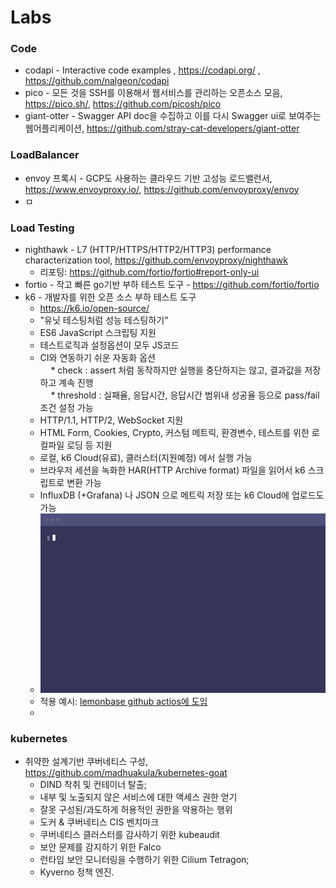 Labs
====



### Code

- codapi - Interactive code examples , https://codapi.org/ , https://github.com/nalgeon/codapi
- pico - 모든 것을 SSH를 이용해서 웹서비스를 관리하는 오픈소스 모음, https://pico.sh/, https://github.com/picosh/pico
- giant-otter - Swagger API doc을 수집하고 이를 다시 Swagger ui로 보여주는 웹어플리케이션, https://github.com/stray-cat-developers/giant-otter

### LoadBalancer

-  envoy 프록시 - GCP도 사용하는 클라우드 기반 고성능 로드밸런서, https://www.envoyproxy.io/, https://github.com/envoyproxy/envoy
-  ㅁ

### Load Testing 

- nighthawk - L7 (HTTP/HTTPS/HTTP2/HTTP3) performance characterization tool, https://github.com/envoyproxy/nighthawk
  - 리포팅: https://github.com/fortio/fortio#report-only-ui
- fortio - 작고 빠른 go기반 부하 테스트 도구 - https://github.com/fortio/fortio
- k6 - 개발자를 위한 오픈 소스 부하 테스트 도구
  - https://k6.io/open-source/
  - "유닛 테스팅처럼 성능 테스팅하기"
  - ES6 JavaScript 스크립팅 지원
  - 테스트로직과 설정옵션이 모두 JS코드
  - CI와 연동하기 쉬운 자동화 옵션 <br>
ㅤ  * check : assert 처럼 동작하지만 실행을 중단하지는 않고, 결과값을 저장하고 계속 진행<br>
ㅤ  * threshold : 실패율, 응답시간, 응답시간 범위내 성공율 등으로 pass/fail 조건 설정 가능
  - HTTP/1.1, HTTP/2, WebSocket 지원
  - HTML Form, Cookies, Crypto, 커스텀 메트릭, 환경변수, 테스트를 위한 로컬파일 로딩 등 지원
  - 로컬, k6 Cloud(유료), 클러스터(지원예정) 에서 실행 가능
  - 브라우저 세션을 녹화한 HAR(HTTP Archive format) 파일을 읽어서 k6 스크립트로 변환 가능
  - InfluxDB (+Grafana) 나 JSON 으로 메트릭 저장 또는 k6 Cloud에 업로드도 가능
  - ![k6](./grafana_k6/example_grafana_k6_run.gif)
  - 적용 예시: [lemonbase github actios에 도입](https://blog.lemonbase.team/%EB%B0%B1%EC%97%94%EB%93%9C-%EA%B8%B0%EC%88%A0%EA%B3%BC%EC%A0%9C-%EC%84%B1%EB%8A%A5-%ED%85%8C%EC%8A%A4%ED%8A%B8-%ED%99%98%EA%B2%BD-%EA%B5%AC%EC%B6%95-2f0dfd5ce9c3)
  - 


### kubernetes


- 취약한 설계기반 쿠버네티스 구성, https://github.com/madhuakula/kubernetes-goat
  *  DIND 착취 및 컨테이너 탈출;
  * 내부 및 노출되지 않은 서비스에 대한 액세스 권한 얻기
  * 잘못 구성된/과도하게 허용적인 권한을 악용하는 행위
  * 도커 & 쿠버네티스 CIS 벤치마크
  * 쿠버네티스 클러스터를 감사하기 위한 kubeaudit
  * 보안 문제를 감지하기 위한 Falco
  * 런타임 보안 모니터링을 수행하기 위한 Cilium Tetragon;
  * Kyverno 정책 엔진.





